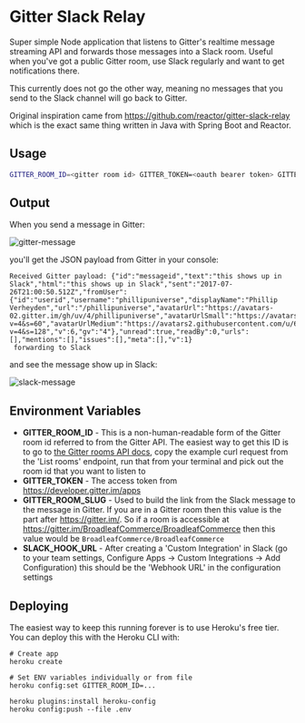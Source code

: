 # Gitter Slack Relay

Super simple Node application that listens to Gitter's realtime message streaming API and forwards those messages into a Slack room. Useful when you've got a public Gitter room, use Slack regularly and want to get notifications there.

This currently does not go the other way, meaning no messages that you send to the Slack channel will go back to Gitter.

Original inspiration came from https://github.com/reactor/gitter-slack-relay which is the exact same thing written in Java with Spring Boot and Reactor.

## Usage

```sh
GITTER_ROOM_ID=<gitter room id> GITTER_TOKEN=<oauth bearer token> GITTER_ROOM_SLUG=<room URL slug> SLACK_HOOK_URL=<integration url> node gitter-to-slack.js
```

## Output

When you send a message in Gitter:

![gitter-message](https://user-images.githubusercontent.com/684275/28643934-1c78a700-721d-11e7-8321-a1f4b8e24f50.png)

you'll get the JSON payload from Gitter in your console:

```console
Received Gitter payload: {"id":"messageid","text":"this shows up in Slack","html":"this shows up in Slack","sent":"2017-07-26T21:00:50.512Z","fromUser":{"id":"userid","username":"phillipuniverse","displayName":"Phillip Verheyden","url":"/phillipuniverse","avatarUrl":"https://avatars-02.gitter.im/gh/uv/4/phillipuniverse","avatarUrlSmall":"https://avatars2.githubusercontent.com/u/684275?v=4&s=60","avatarUrlMedium":"https://avatars2.githubusercontent.com/u/684275?v=4&s=128","v":6,"gv":"4"},"unread":true,"readBy":0,"urls":[],"mentions":[],"issues":[],"meta":[],"v":1}
 forwarding to Slack
```

and see the message show up in Slack:

![slack-message](https://user-images.githubusercontent.com/684275/28644032-7b6c3614-721d-11e7-8ac3-24cbec61a36e.png)

## Environment Variables

- **GITTER_ROOM_ID** - This is a non-human-readable form of the Gitter room id referred to from the Gitter API. The easiest way to get this ID is to go to [the Gitter rooms API docs](https://developer.gitter.im/docs/rooms-resource), copy the example curl request from the 'List rooms' endpoint, run that from your terminal and pick out the room id that you want to listen to
- **GITTER_TOKEN** - The access token from https://developer.gitter.im/apps
- **GITTER_ROOM_SLUG** - Used to build the link from the Slack message to the message in Gitter. If you are in a Gitter room then this value is the part after https://gitter.im/. So if a room is accessible at https://gitter.im/BroadleafCommerce/BroadleafCommerce then this value would be `BroadleafCommerce/BroadleafCommerce`
- **SLACK_HOOK_URL** - After creating a 'Custom Integration' in Slack (go to your team settings, Configure Apps -> Custom Integrations -> Add Configuration) this should be the 'Webhook URL' in the configuration settings

## Deploying

The easiest way to keep this running forever is to use Heroku's free tier. You can deploy this with the Heroku CLI with:

```console
# Create app
heroku create

# Set ENV variables individually or from file
heroku config:set GITTER_ROOM_ID=...

heroku plugins:install heroku-config
heroku config:push --file .env
```

